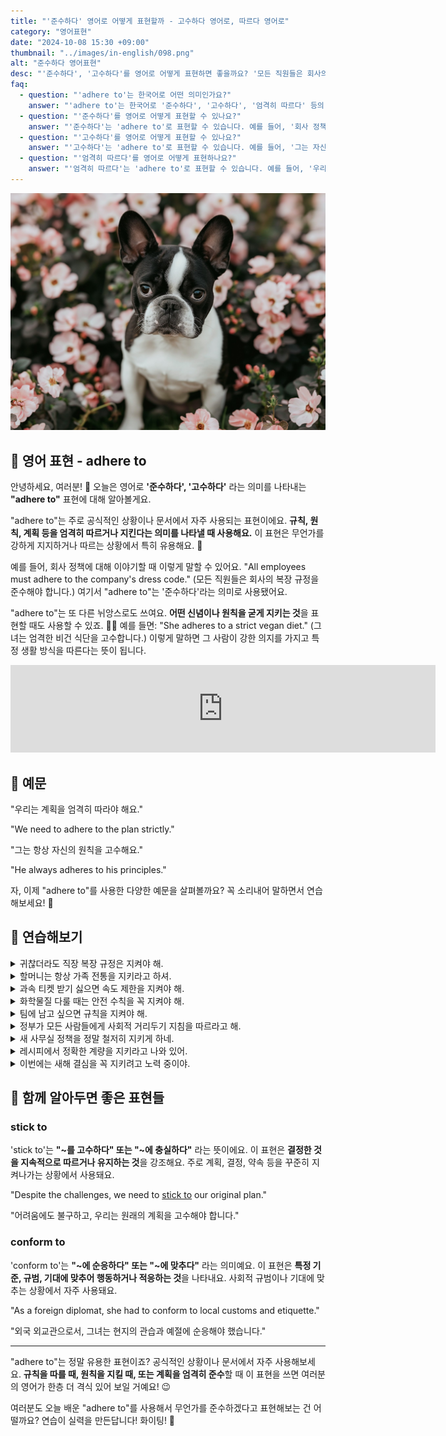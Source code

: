 ```yaml
---
title: "'준수하다' 영어로 어떻게 표현할까 - 고수하다 영어로, 따르다 영어로"
category: "영어표현"
date: "2024-10-08 15:30 +09:00"
thumbnail: "../images/in-english/098.png"
alt: "준수하다 영어표현"
desc: "'준수하다', '고수하다'를 영어로 어떻게 표현하면 좋을까요? '모든 직원들은 회사의 복장 규정을 준수해야 합니다.', '그녀는 엄격한 비건 식단을 고수합니다.' 등을 영어로 표현하는 법을 배워봅시다. 다양한 예문을 통해서 연습하고 본인의 표현으로 만들어 보세요."
faq:
  - question: "'adhere to'는 한국어로 어떤 의미인가요?"
    answer: "'adhere to'는 한국어로 '준수하다', '고수하다', '엄격히 따르다' 등의 의미로 사용됩니다. 주로 규칙, 원칙, 계획 등을 엄격히 따르거나 지킨다는 의미를 나타낼 때 사용합니다."
  - question: "'준수하다'를 영어로 어떻게 표현할 수 있나요?"
    answer: "'준수하다'는 'adhere to'로 표현할 수 있습니다. 예를 들어, '회사 정책을 준수해야 합니다'는 'We must adhere to company policies'로 말할 수 있습니다."
  - question: "'고수하다'를 영어로 어떻게 표현할 수 있나요?"
    answer: "'고수하다'는 'adhere to'로 표현할 수 있습니다. 예를 들어, '그는 자신의 원칙을 고수합니다'는 'He adheres to his principles'로 말할 수 있습니다."
  - question: "'엄격히 따르다'를 영어로 어떻게 표현하나요?"
    answer: "'엄격히 따르다'는 'adhere to'로 표현할 수 있습니다. 예를 들어, '우리는 계획을 엄격히 따라야 합니다'는 'We need to adhere to the plan strictly'로 말할 수 있습니다."
---
```


![bulldog in the flowers](../images/in-english/098-1.jpeg)

## 🌟 영어 표현 - adhere to

안녕하세요, 여러분! 👋 오늘은 영어로 **'준수하다', '고수하다'** 라는 의미를 나타내는 **"adhere to"** 표현에 대해 알아볼게요.

"adhere to"는 주로 공식적인 상황이나 문서에서 자주 사용되는 표현이에요. **규칙, 원칙, 계획 등을 엄격히 따르거나 지킨다는 의미를 나타낼 때 사용해요.** 이 표현은 무언가를 강하게 지지하거나 따르는 상황에서 특히 유용해요. 📏

예를 들어, 회사 정책에 대해 이야기할 때 이렇게 말할 수 있어요. "All employees must adhere to the company's dress code." (모든 직원들은 회사의 복장 규정을 준수해야 합니다.) 여기서 "adhere to"는 '준수하다'라는 의미로 사용됐어요.

"adhere to"는 또 다른 뉘앙스로도 쓰여요. **어떤 신념이나 원칙을 굳게 지키는 것**을 표현할 때도 사용할 수 있죠. 🧘‍♀️ 예를 들면: "She adheres to a strict vegan diet." (그녀는 엄격한 비건 식단을 고수합니다.) 이렇게 말하면 그 사람이 강한 의지를 가지고 특정 생활 방식을 따른다는 뜻이 됩니다.

<iframe src="https://ads-partners.coupang.com/widgets.html?id=819055&template=carousel&trackingCode=AF7855282&subId=&width=680&height=140&tsource=" width="680" height="140" frameborder="0" scrolling="no" referrerpolicy="unsafe-url" browsingtopics></iframe>

## 📖 예문

"우리는 계획을 엄격히 따라야 해요."

"We need to adhere to the plan strictly."

"그는 항상 자신의 원칙을 고수해요."

"He always adheres to his principles."

자, 이제 "adhere to"를 사용한 다양한 예문을 살펴볼까요? 꼭 소리내어 말하면서 연습해보세요! 🚀

## 💬 연습해보기

<details>
<summary>귀찮더라도 직장 복장 규정은 지켜야 해.</summary>
<span>We gotta adhere to the dress code at work, even if it's a pain.</span>
</details>

<details>
<summary>할머니는 항상 가족 전통을 지키라고 하셔.</summary>
<span>My grandma always tells me to adhere to family traditions.</span>
</details>

<details>
<summary>과속 티켓 받기 싫으면 속도 제한을 지켜야 해.</summary>
<span>You need to adhere to the speed limit, or you'll get a ticket.</span>
</details>

<details>
<summary>화학물질 다룰 때는 안전 수칙을 꼭 지켜야 해.</summary>
<span>It's important to adhere to safety protocols when working with chemicals.</span>
</details>

<details>
<summary>팀에 남고 싶으면 규칙을 지켜야 해.</summary>
<span>You've gotta adhere to the rules if you wanna stay on the team.</span>
</details>

<details>
<summary>정부가 모든 사람들에게 사회적 거리두기 지침을 따르라고 해.</summary>
<span>The government's asking everyone to adhere to social distancing guidelines.</span>
</details>

<details>
<summary>새 사무실 정책을 정말 철저히 지키게 하네.</summary>
<span>They're really making us adhere to these new office policies.</span>
</details>

<details>
<summary>레시피에서 정확한 계량을 지키라고 나와 있어.</summary>
<span>The recipe says to adhere to the measurements exactly.</span>
</details>

<details>
<summary>이번에는 새해 결심을 꼭 지키려고 노력 중이야.</summary>
<span>She's trying to adhere to her New Year's resolutions this time.</span>
</details>

## 🤝 함께 알아두면 좋은 표현들

### stick to

'stick to'는 **"~를 고수하다" 또는 "~에 충실하다"** 라는 뜻이에요. 이 표현은 **결정한 것을 지속적으로 따르거나 유지하는 것**을 강조해요. 주로 계획, 결정, 약속 등을 꾸준히 지켜나가는 상황에서 사용돼요.

"Despite the challenges, we need to [stick to](/blog/vocab-1/015.stick-to/) our original plan."

"어려움에도 불구하고, 우리는 원래의 계획을 고수해야 합니다."

### conform to

'conform to'는 **"~에 순응하다" 또는 "~에 맞추다"** 라는 의미예요. 이 표현은 **특정 기준, 규범, 기대에 맞추어 행동하거나 적응하는 것**을 나타내요. 사회적 규범이나 기대에 맞추는 상황에서 자주 사용돼요.

"As a foreign diplomat, she had to conform to local customs and etiquette."

"외국 외교관으로서, 그녀는 현지의 관습과 예절에 순응해야 했습니다."

---

"adhere to"는 정말 유용한 표현이죠? 공식적인 상황이나 문서에서 자주 사용해보세요. **규칙을 따를 때, 원칙을 지킬 때, 또는 계획을 엄격히 준수**할 때 이 표현을 쓰면 여러분의 영어가 한층 더 격식 있어 보일 거예요! 😉

여러분도 오늘 배운 "adhere to"를 사용해서 무언가를 준수하겠다고 표현해보는 건 어떨까요? 연습이 실력을 만든답니다! 화이팅! 💪
